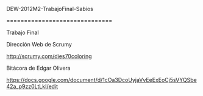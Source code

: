 ﻿DEW-2012M2-TrabajoFinal-Sabios

==============================



Trabajo Final 

Dirección Web de Scrumy 



http://scrumy.com/dies70coloring




Bitácora de Edgar Olivera

https://docs.google.com/document/d/1cOa3DcoUyjaVvEeExEoCj5sVYQSbe42a_p9zz0LtLkI/edit



